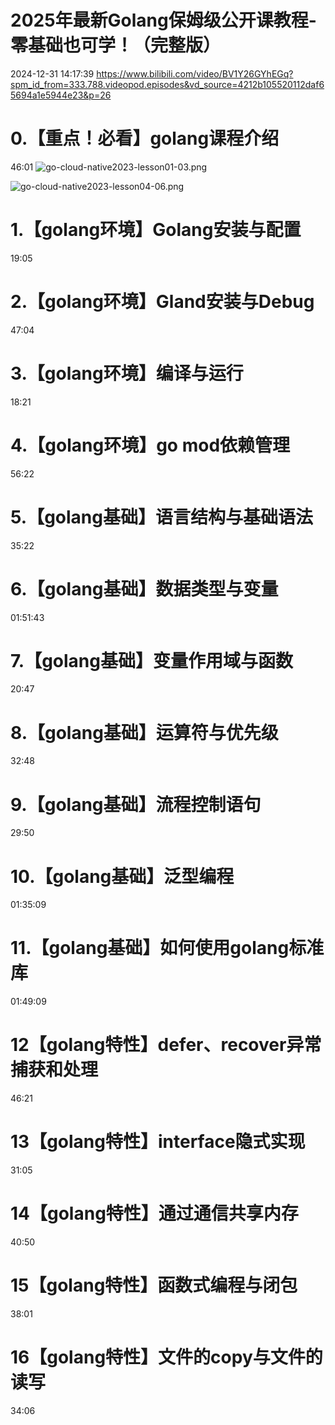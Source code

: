 # 2025年最新Golang保姆级公开课教程-零基础也可学！（完整版）
2024-12-31 14:17:39
https://www.bilibili.com/video/BV1Y26GYhEGq?spm_id_from=333.788.videopod.episodes&vd_source=4212b105520112daf65694a1e5944e23&p=26


# 0.【重点！必看】golang课程介绍
46:01
 ![go-cloud-native2023-lesson01-03.png](images/go-cloud-native2023-lesson01-03.png)

![go-cloud-native2023-lesson04-06.png](images/go-cloud-native2023-lesson04-06.png)


# 1.【golang环境】Golang安装与配置
19:05


# 2.【golang环境】Gland安装与Debug
47:04


# 3.【golang环境】编译与运行
18:21


# 4.【golang环境】go mod依赖管理
56:22



# 5.【golang基础】语言结构与基础语法
35:22


# 6.【golang基础】数据类型与变量
01:51:43


# 7.【golang基础】变量作用域与函数
20:47


# 8.【golang基础】运算符与优先级
32:48


# 9.【golang基础】流程控制语句
29:50


# 10.【golang基础】泛型编程
01:35:09


# 11.【golang基础】如何使用golang标准库
01:49:09




# 12【golang特性】defer、recover异常捕获和处理
46:21


# 13【golang特性】interface隐式实现
31:05


# 14【golang特性】通过通信共享内存
40:50


# 15【golang特性】函数式编程与闭包
38:01


# 16【golang特性】文件的copy与文件的读写
34:06

 
